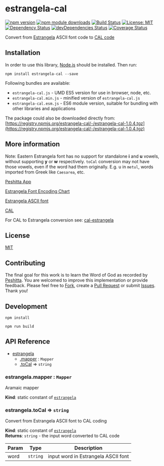 # estrangela-cal

[![npm version](https://badge.fury.io/js/estrangela-cal.svg)](https://badge.fury.io/js/estrangela-cal)
[![npm module downloads](http://img.shields.io/npm/dt/estrangela-cal.svg)](https://www.npmjs.org/package/estrangela-cal)
[![Build Status](https://travis-ci.org/peshitta/estrangela-cal.svg?branch=master)](https://travis-ci.org/peshitta/estrangela-cal)
[![License: MIT](https://img.shields.io/badge/License-MIT-yellow.svg)](https://github.com/peshitta/estrangela-cal/blob/master/LICENSE)
[![Dependency Status](https://david-dm.org/peshitta/estrangela-cal.svg)](https://david-dm.org/peshitta/estrangela-cal)
[![devDependencies Status](https://david-dm.org/peshitta/estrangela-cal/dev-status.svg)](https://david-dm.org/peshitta/estrangela-cal?type=dev)
[![Coverage Status](https://coveralls.io/repos/github/peshitta/estrangela-cal/badge.svg?branch=master)](https://coveralls.io/github/peshitta/estrangela-cal?branch=master)

Convert from [Estrangela](http://www.peshitta.org/initial/standard.html) ASCII
font code to [CAL code](http://cal1.cn.huc.edu/searching/fullbrowser.html)

## Installation

In order to use this library, [Node.js](https://nodejs.org) should be installed. 
Then run:
```
npm install estrangela-cal --save
```

Following bundles are available:
* `estrangela-cal.js` - UMD ES5 version for use in browser, node, etc.
* `estrangela-cal.min.js` - minified version of `estrangela-cal.js`
* `estrangela-cal.esm.js` - ES6 module version, suitable for bundling with other 
libraries and applications

The package could also be downloaded directly from:
[https://registry.npmjs.org/estrangela-cal/-/estrangela-cal-1.0.4.tgz](https://registry.npmjs.org/estrangela-cal/-/estrangela-cal-1.0.4.tgz)

## More information

Note: Eastern Estrangela font has no support for standalone **i** and **u**
vowels, without supporting **y** or **w** respectively. `toCal`
conversion may not have those vowels, even if the word had them originally.
E.g. u in `metul`, words imported from Greek like `Caesarea`, etc.

[Peshitta App](https://peshitta.github.io)

[Estrangela Font Encoding Chart](http://www.peshitta.org/initial/standard.html)

[Estrangela ASCII font](http://www.peshitta.org/initial/software.html)

[CAL](http://cal1.cn.huc.edu/searching/fullbrowser.html)

For CAL to Estrangela conversion see:
[cal-estrangela](https://github.com/peshitta/cal-estrangela)

## License

[MIT](https://github.com/peshitta/estrangela-cal/blob/master/LICENSE)

## Contributing

The final goal for this work is to learn the Word of God as recorded by
[Peshitta](https://en.wikipedia.org/wiki/Peshitta).
You are welcomed to improve this implementation or provide feedback. Please
feel free to [Fork](https://help.github.com/articles/fork-a-repo/), create a
[Pull Request](https://help.github.com/articles/about-pull-requests/) or
submit [Issues](https://github.com/peshitta/estrangela-cal/issues).
Thank you!

## Development

```
npm install
```
```
npm run build
```

## API Reference

* [estrangela](#module_estrangela)
    * [.mapper](#module_estrangela.mapper) : <code>Mapper</code>
    * [.toCal](#module_estrangela.toCal) ⇒ <code>string</code>

<a name="module_estrangela.mapper"></a>

### estrangela.mapper : <code>Mapper</code>
Aramaic mapper

**Kind**: static constant of [<code>estrangela</code>](#module_estrangela)  
<a name="module_estrangela.toCal"></a>

### estrangela.toCal ⇒ <code>string</code>
Convert from Estrangela ASCII font to CAL coding

**Kind**: static constant of [<code>estrangela</code>](#module_estrangela)  
**Returns**: <code>string</code> - the input word converted to CAL code  

| Param | Type | Description |
| --- | --- | --- |
| word | <code>string</code> | input word in Estrangela ASCII font |

